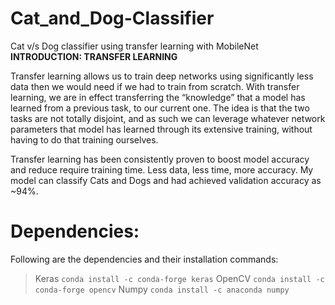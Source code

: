 # Cat_and_Dog-Classifier
Cat v/s Dog classifier using transfer learning with MobileNet
**INTRODUCTION: TRANSFER LEARNING**

Transfer learning allows us to train deep networks using significantly less data then we would need if we had to train from scratch. With transfer learning, we are in effect transferring the “knowledge” that a model has learned from a previous task, to our current one. The idea is that the two tasks are not totally disjoint, and as such we can leverage whatever network parameters that model has learned through its extensive training, without having to do that training ourselves.

Transfer learning has been consistently proven to boost model accuracy and reduce require training time. Less data, less time, more accuracy.
My model can classify Cats and Dogs and had achieved validation accuracy as ~94%.

# Dependencies:
Following are the dependencies and their installation commands:
> Keras
 `conda install -c conda-forge keras`
> OpenCV
 `conda install -c conda-forge opencv`
> Numpy
 `conda install -c anaconda numpy`
 
